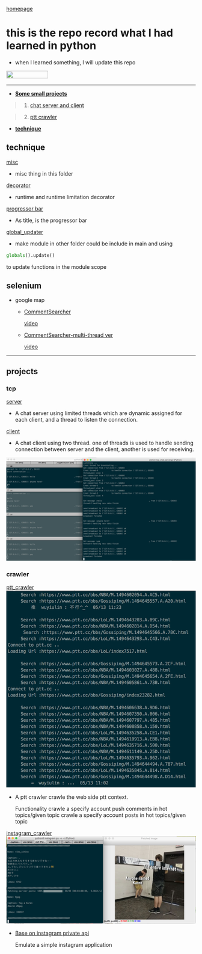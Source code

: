 [homepage](https://github.com/n3k0fi5t/)
# this is the repo record what I had learned in python
- when I learned something, I will update this repo

<img src="https://i.imgur.com/2tStxFL.jpg" width="47%" height="47%">


---
- [**Some small projects**](#projects)
> 1. [chat server and client](#tcp)

> 2. [ptt crawler](#crawler)


- [**technique**](#technique)

## technique
[misc](https://github.com/n3k0fi5t/pythonLearn/tree/master/misc)
- misc thing in this folder


[decorator](https://github.com/n3k0fi5t/pythonLearn/tree/master/decorator)
- runtime and runtime limitation decorator


[progressor bar](https://github.com/n3k0fi5t/pythonLearn/tree/master/progressor_bar)
- As title, is the progressor bar


[global_updater](https://github.com/n3k0fi5t/pythonLearn/tree/master/global_updater)
- make module in other folder could be include in main and using
```python
globals().update()
```
to update functions in the module scope

## selenium
- google map

  - [CommentSearcher](https://github.com/n3k0fi5t/pythonLearn/blob/master/googlemap.py)

    [video](https://www.youtube.com/watch?v=S_FoFEcidPk)

  - [CommentSearcher-multi-thread ver](https://github.com/n3k0fi5t/pythonLearn/blob/master/googlemap_multi-thread.py)

    [video](https://www.youtube.com/watch?v=8z35_sE7B2E)

---

## projects
### tcp
[server](https://github.com/n3k0fi5t/pythonLearn/blob/master/tcp_chat_server.py)
- A chat server using limited threads which are dynamic assigned for each client, and a thread
to listen the connection.

[client](https://github.com/n3k0fi5t/pythonLearn/blob/master/simple_client.py)
- A chat client using two thread. one of threads is used to handle sending connection between server and the client, another is used for receiving.

![image](https://github.com/n3k0fi5t/pythonLearn/blob/master/sample_picture/chat2.png)


### crawler
[ptt_crawler](https://github.com/n3k0fi5t/pythonLearn/blob/master/ptt_crawler.py)
![image](https://github.com/n3k0fi5t/pythonLearn/blob/master/sample_picture/crawler.png)
- A ptt crawler crawle the web side ptt context.

    Functionality
    crawle a specify account push comments in hot topics/given topic
    crawle a specify account posts in hot topics/given topic

[instagram_crawler](https://github.com/n3k0fi5t/pythonLearn/blob/master/instagram/instagram.py)
![image](https://github.com/n3k0fi5t/pythonLearn/blob/master/sample_picture/instagram_demo.png)
- [Base on instagram private api](https://github.com/ping/instagram_private_api)

    Emulate a simple instagram application

